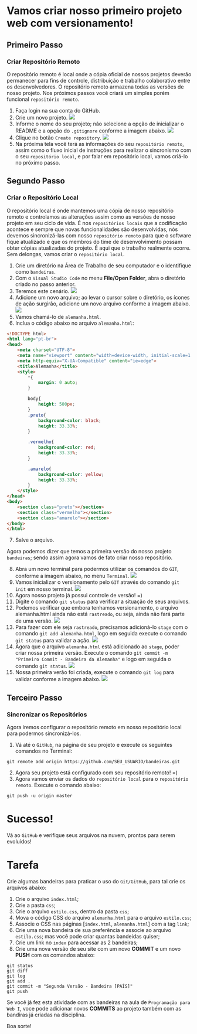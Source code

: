 # Vamos criar nosso primeiro projeto web com versionamento!

## Primeiro Passo

### Criar Repositório Remoto
O repositório remoto é local onde a cópia oficial de nossos projetos deverão permanecer para fins de controle, distribuição e trabalho colaborativo entre os desenvolvedores. O repositório remoto armazena todas as versões de nosso projeto. Nos próximos passos você criará um simples porém funcional `repositório remoto`.
1. Faça login na sua conta do GitHub.
2. Crie um novo projeto.
![](imagens/img01.png)
3. Informe o nome do seu projeto; não selecione a opção de inicializar o README e a opção do `.gitignore` conforme a imagem abaixo.
![](imagens/img02.png)
4. Clique no botão `Create repository`.
![](imagens/img04.png)
5. Na próxima tela você terá as informações do seu `repositório remoto`, assim como o fluxo inicial de instruções para realizar o sincronismo com o seu `repositório local`, e por falar em repositório local, vamos criá-lo no próximo passo.

## Segundo Passo
### Criar o Repositório Local
O repositório local é onde mantemos uma cópia de nosso repositório remoto e controlamos as alterações assim como as versões de nosso projeto em seu ciclo de vida. É nos `repositórios locais` que a codificação acontece e sempre que novas funcionalidades são desenvolvidas, nós devemos sincronizá-las com nosso `repositório remoto` para que o software fique atualizado e que os membros do time de desenvolvimento possam obter cópias atualizadas do projeto. É aqui que o trabalho realmente ocorre. Sem delongas, vamos criar o `repositório local`.
1. Crie um diretório na Área de Trabalho de seu computador e o identifique como `bandeiras`.
2. Com o `Visual Studio Code` no menu **File/Open Folder**, abra o diretório criado no passo anterior.
3. Teremos este cenário.
![](imagens/img05.png)
4. Adicione um novo arquivo; ao levar o cursor sobre o diretório, os ícones de ação surgirão, adicione um novo arquivo conforme a imagem abaixo.
![](imagens/img06.png)
5. Vamos chamá-lo de `alemanha.html`.
6. Inclua o código abaixo no arquivo `alemanha.html`:
```html
<!DOCTYPE html>
<html lang="pt-br">
<head>
    <meta charset="UTF-8">
    <meta name="viewport" content="width=device-width, initial-scale=1.0">
    <meta http-equiv="X-UA-Compatible" content="ie=edge">
    <title>Alemanha</title>
    <style>
        *{
            margin: 0 auto;
        }

        body{
            height: 500px;
        }
        .preto{
            background-color: black;
            height: 33.33%;
        }

        .vermelho{
            background-color: red;
            height: 33.33%;
        }

        .amarelo{
            background-color: yellow;
            height: 33.33%;
        }
    </style>
</head>
<body>
    <section class="preto"></section>
    <section class="vermelho"></section>
    <section class="amarelo"></section>
</body>
</html>
```
7. Salve o arquivo.

Agora podemos dizer que temos a primeira versão do nosso projeto `bandeiras`; sendo assim agora vamos de fato criar nosso repositório.

8. Abra um novo terminal para podermos utilizar os comandos do `GIT`, conforme a imagem abaixo, no menu `Terminal`.
![](imagens/img07.png)
9. Vamos inicializar o versionamento pelo `GIT` através do comando `git init` em nosso terminal.
![](imagens/img08.png)
10. Agora nosso projeto já possui controle de versão! =)
11. Digite o comando `git status` para verificar a situação de seus arquivos.
12. Podemos verificar que embora tenhamos versionamento, o arquivo alemanha.html ainda não está `rastreado`, ou seja, ainda não fará parte de uma versão.
![](imagens/img09.png)
13. Para fazer com ele seja `rastreado`, precisamos adicioná-lo `stage` com o comando `git add alemanha.html`, logo em seguida execute o comando `git status` para validar a ação.
![](imagens/img10.png)
14. Agora que o arquivo `alemanha.html` está adicionado ao `stage`, poder criar nossa primeira versão. Execute o comando `git commit -m "Primeiro Commit - Bandeira da Alemanha"` e logo em seguida o comando `git status`.
![](imagens/img11.png)
15. Nossa primeira verão foi criada, execute o comando `git log` para validar conforme a imagem abaixo.
![](imagens/img12.png)

## Terceiro Passo
### Sincronizar os Repositórios
Agora iremos configurar o repositório remoto em nosso repositório local para podermos sincronizá-los.

1. Vá até o `GitHub`, na página de seu projeto e execute os seguintes comandos no Terminal:
```shell
git remote add origin https://github.com/SEU_USUARIO/bandeiras.git
```  
2. Agora seu projeto está configurado com seu repositório remoto! =)
3. Agora vamos enviar os dados do `repositório local` para o `repositório remoto`. Execute o comando abaixo:
```shell
git push -u origin master
```
# Sucesso!
Vá ao `GitHub` e verifique seus arquivos na nuvem, prontos para serem evoluídos!

# Tarefa
Crie algumas bandeiras para praticar o uso do `Git/GitHub`, para tal crie os arquivos abaixo:

1. Crie o arquivo `index.html`;
2. Crie a pasta `css`;
3. Crie o arquivo `estilo.css`, dentro da pasta `css`;
4. Mova o código CSS do arquivo `alemanha.html` para o arquivo `estilo.css`;
5. Associe o CSS nas páginas [`index.html`, `alemanha.html`] com a tag `link`;
6. Crie uma nova bandeira de sua preferência e associe ao arquivo `estilo.css`; mas você pode criar quantas bandeidas quiser;
7. Crie um link no `index` para acessar as 2 bandeiras;
8. Crie uma nova versão de seu site com um novo **COMMIT** e um novo **PUSH** com os comandos abaixo:
```shell
git status
git diff
git log
git add .
git commit -m "Segunda Versão - Bandeira [PAÍS]"
git push
```
Se você já fez esta atividade com as bandeiras na aula de `Programação para Web I`, voce pode adicionar novos **COMMITS** ao projeto também com as bandiras já criadas na disciplina.

Boa sorte!

